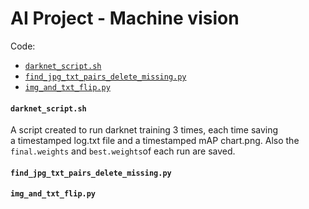 # AI Project - Machine vision

Code:  
- [`darknet_script.sh`](https://github.com/oskarforssell/ai_project/new/master?readme=1#darknet_scriptsh)
- [`find_jpg_txt_pairs_delete_missing.py`](https://github.com/oskarforssell/ai_project/new/master?readme=1#find_jpg_txt_pairs_delete_missingpy)  
- [`img_and_txt_flip.py`](https://github.com/oskarforssell/ai_project/new/master?readme=1#img_and_txt_flippy)

#### `darknet_script.sh`
A script created to run darknet training 3 times, each time saving  
a timestamped log.txt file and a timestamped mAP chart.png.
Also the `final.weights` and `best.weights`of each run are saved.

#### `find_jpg_txt_pairs_delete_missing.py` 


#### `img_and_txt_flip.py`
